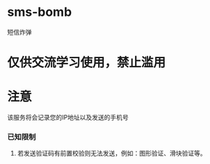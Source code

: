 # sms-bomb
短信炸弹
# 仅供交流学习使用，禁止滥用
# 注意
该服务将会记录您的IP地址以及发送的手机号
### 已知限制
1. 若发送验证码有前置校验则无法发送，例如：图形验证、滑块验证等。